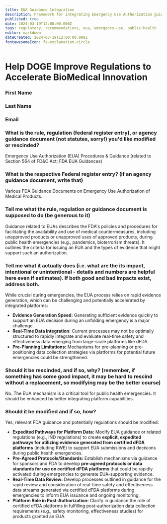 ```yaml
---
title: EUA Guidance Integration
description: Framework for integrating Emergency Use Authorization guidance with dFDA platform capabilities
published: true
date: 2024-03-19T12:00:00.000Z
tags: regulatory, recommendations, eua, emergency-use, public-health
editor: markdown
dateCreated: 2024-03-19T12:00:00.000Z
fontawesomeIcon: fa-exclamation-circle
---
```


# Help DOGE Improve Regulations to Accelerate BioMedical Innovation

### First Name

### Last Name

### Email

### What is the rule, regulation (federal register entry), or agency guidance document (not statutes, sorry!) you'd like modified or rescinded?

Emergency Use Authorization (EUA) Procedures & Guidance (related to Section 564 of FD&C Act; FDA EUA Guidances)

### What is the respective Federal register entry? (if an agency guidance document, write that)

Various FDA Guidance Documents on Emergency Use Authorization of Medical Products.

### Tell me what the rule, regulation or guidance document is supposed to do (be generous to it)

Guidance related to EUAs describes the FDA's policies and procedures for facilitating the availability and use of medical countermeasures, including unapproved products or unapproved uses of approved products, during public health emergencies (e.g., pandemics, bioterrorism threats). It outlines the criteria for issuing an EUA and the types of evidence that might support such an authorization.

### Tell me what it actually does (i.e. what are the its impact, intentional or unintentional - details and numbers are helpful here even if estimates). If both good and bad impacts exist, address both.

While crucial during emergencies, the EUA process relies on rapid evidence generation, which can be challenging and potentially accelerated by integrated platforms:
*   **Evidence Generation Speed:** Generating sufficient evidence quickly to support an EUA decision during an unfolding emergency is a major challenge.
*   **Real-Time Data Integration:** Current processes may not be optimally structured to rapidly integrate and evaluate real-time safety and effectiveness data emerging from large-scale platforms like dFDA.
*   **Pre-Planning Limitations:** Mechanisms for pre-planning or pre-positioning data collection strategies via platforms for potential future emergencies could be strengthened.

### Should it be rescinded, and if so, why? (remember, if something has some good impact, it may be hard to rescind without a replacement, so modifying may be the better course)

No. The EUA mechanism is a critical tool for public health emergencies. It should be enhanced by better integrating platform capabilities.

### Should it be modified and if so, how?

Yes, relevant FDA guidance and potentially regulations should be modified:
*   **Expedited Pathways for Platform Data:** Modify EUA guidance or related regulations (e.g., IND regulations) to create **explicit, expedited pathways for utilizing evidence generated from certified dFDA platforms** (including RWE) to support EUA submissions and decisions during public health emergencies.
*   **Pre-Agreed Protocols/Standards:** Establish mechanisms via guidance for sponsors and FDA to develop **pre-agreed protocols or data standards for use on certified dFDA platforms** that could be rapidly activated during emergencies to generate EUA-supporting evidence.
*   **Real-Time Data Review:** Develop processes outlined in guidance for the rapid review and consideration of real-time safety and effectiveness data streams generated via certified dFDA platforms during emergencies to inform EUA issuance and ongoing monitoring.
*   **Platform Role in Post-Authorization:** Clarify in guidance the role of certified dFDA platforms in fulfilling post-authorization data collection requirements (e.g., safety monitoring, effectiveness studies) for products granted an EUA. 